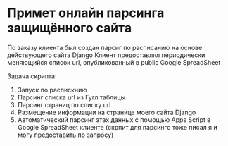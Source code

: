 # Примет онлайн парсинга защищённого сайта

По заказу клиента был создан парсиг по расписанию на основе действующего сайта Django
Клиент предоставлял периодически меняющийся список url, опубликованный в public Google SpreadSheet

Задача скрипта:
1. Запуск по распискнию
2. Парсинг списка url из Гугл таблицы
3. Парсинг страниц по списку url
4. Размещение информации на странице моего сайта Django
5. Автоматический парсинг этах данных с помощью Apps Script в Google SpreadSheet клиенте (скрпит для парсинго тоже писал я и могу предоставить по запросу)
